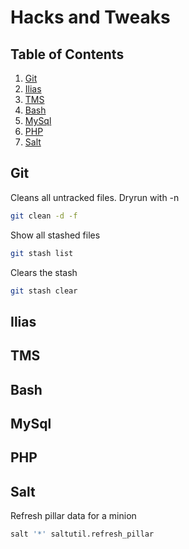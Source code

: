 # Hacks and Tweaks

## Table of Contents
1. [Git](#git)
2. [Ilias](#ilias)
3. [TMS](#tms)
4. [Bash](#bash)
5. [MySql](#mysql)
6. [PHP](#php)
7. [Salt](#salt)

## Git <a header="git"></a>

Cleans all untracked files. Dryrun with -n
```bash
git clean -d -f
```

Show all stashed files
```bash
git stash list
```

Clears the stash
```bash
git stash clear
```

## Ilias <a header="ilias"></a>

## TMS <a header="tms"></a>

## Bash <a header="bash"></a>

## MySql <a header="mysql"></a>

## PHP <a header="php"></a>

## Salt <a header="salt"></a>

Refresh pillar data for a minion
```bash
salt '*' saltutil.refresh_pillar
```
